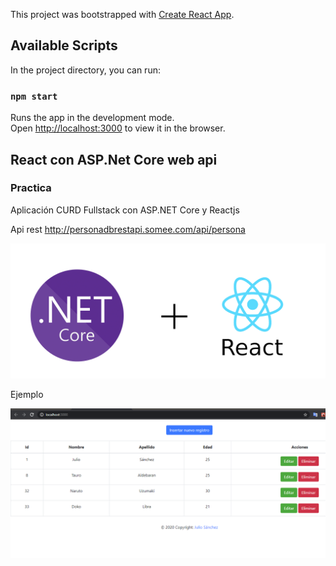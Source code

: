 This project was bootstrapped with [Create React App](https://github.com/facebook/create-react-app).

## Available Scripts

In the project directory, you can run:

### `npm start`

Runs the app in the development mode.<br />
Open [http://localhost:3000](http://localhost:3000) to view it in the browser.

## React con ASP.Net Core web api
### Practica
Aplicación CURD Fullstack con ASP.NET Core y Reactjs

Api rest http://personadbrestapi.somee.com/api/persona
<p align="center">
  <img  src="./src/img/logo.png">
</p>

Ejemplo

 <img  src="./src/img/01.png">